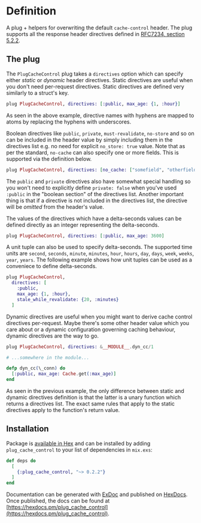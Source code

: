 # Definition

A plug + helpers for overwriting the default `cache-control` header. The plug
supports all the response header directives defined in [RFC7234, section
5.2.2](https://datatracker.ietf.org/doc/html/rfc7234#section-5.2.2).

## The plug

The `PlugCacheControl` plug takes a `directives` option which can specify either
_static_ or _dynamic_ header directives. Static directives are useful when you
don't need per-request directives. Static directives are defined very similarly
to a struct's key.

```elixir
plug PlugCacheControl, directives: [:public, max_age: {1, :hour}]
```

As seen in the above example, directive names with hyphens are mapped to atoms
by replacing the hyphens with underscores.

Boolean directives like `public`, `private`, `must-revalidate`, `no-store` and
so on can be included in the header value by simply including them in the
directives list e.g. no need for explicit `no_store: true` value. Note that as
per the standard, `no-cache` can also specify one or more fields. This is
supported via the definition below.

```elixir
plug PlugCacheControl, directives: [no_cache: ["somefield", "otherfield"]]
```

The `public` and `private` directives also have somewhat special handling so you
won't need to explicitly define `private: false` when you've used `:public` in
the "boolean section" of the directives list. Another important thing is that if
a directive is not included in the directives list, the directive will be
_omitted_ from the header's value.

The values of the directives which have a delta-seconds values can be defined
directly as an integer representing the delta-seconds.

```elixir
plug PlugCacheControl, directives: [:public, max_age: 3600]
```

A unit tuple can also be used to specify delta-seconds. The supported time units
are `second`, `seconds`, `minute`, `minutes`, `hour`, `hours`, `day`, `days`,
`week`, `weeks`, `year`, `years`. The following example shows how unit tuples
can be used as a conveniece to define delta-seconds.

```elixir
plug PlugCacheControl,
  directives: [
    :public,
    max_age: {1, :hour},
    stale_while_revalidate: {20, :minutes}
  ]
```

Dynamic directives are useful when you might want to derive cache control
directives per-request. Maybe there's some other header value which you care
about or a dynamic configuration governing caching behaviour, dynamic directives
are the way to go.

```elixir
plug PlugCacheControl, directives: &__MODULE__.dyn_cc/1

# ...somewhere in the module...

defp dyn_cc(\_conn) do
  [:public, max_age: Cache.get(:max_age)]
end
```

As seen in the previous example, the only difference between static and dynamic
directives definition is that the latter is a unary function which returns a
directives list. The exact same rules that apply to the static directives apply
to the function's return value.

## Installation

Package is [available in Hex](https://hex.pm/docs/plug_cache_control) and can be
installed by adding `plug_cache_control` to your list of dependencies in
`mix.exs`:

```elixir
def deps do
  [
    {:plug_cache_control, "~> 0.2.2"}
  ]
end
```

Documentation can be generated with
[ExDoc](https://github.com/elixir-lang/ex_doc) and published on
[HexDocs](https://hexdocs.pm). Once published, the docs can be found at
[https://hexdocs.pm/plug_cache_control](https://hexdocs.pm/plug_cache_control).
